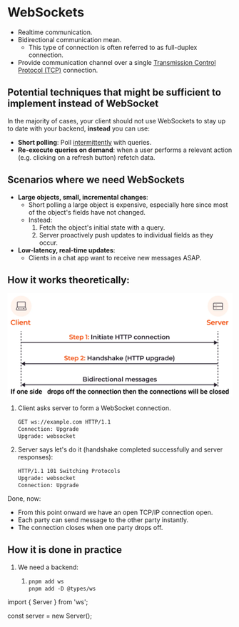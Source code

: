 # WebSockets

- Realtime communication.
- Bidirectional communication mean.
  - This type of connection is often referred to as full-duplex connection.
- Provide communication channel over a single [Transmission Control Protocol (TCP)](https://github.com/kasir-barati/html-css/tree/main/05-the-browser-and-the-dom#tcpip-model) connection.

## Potential techniques that might be sufficient to implement instead of WebSocket

In the majority of cases, your client should not use WebSockets to stay up to date with your backend, **instead** you can use:

- **Short polling**: Poll [intermittently](https://dictionary.cambridge.org/dictionary/english/intermittently) with queries.
- **Re-execute queries on demand**: when a user performs a relevant action (e.g. clicking on a refresh button) refetch data.

## Scenarios where we need WebSockets

- **Large objects, small, incremental changes**:
  - Short polling a large object is expensive, especially here since most of the object's fields have not changed.
  - Instead:
    1. Fetch the object's initial state with a query.
    2. Server proactively push updates to individual fields as they occur.
- **Low-latency, real-time updates**:
  - Clients in a chat app want to receive new messages ASAP.

## How it works theoretically:

![How server and client form a websocket connection infographic](./assets/how-websocket-connection-is-formed.png)

1. Client asks server to form a WebSocket connection.

   ```http
   GET ws://example.com HTTP/1.1
   Connection: Upgrade
   Upgrade: websocket
   ```

2. Server says let's do it (handshake completed successfully and server responses):

   ```http
   HTTP/1.1 101 Switching Protocols
   Upgrade: websocket
   Connection: Upgrade
   ```

Done, now:

- From this point onward we have an open TCP/IP connection open.
- Each party can send message to the other party instantly.
- The connection closes when one party drops off.

## How it is done in practice

1. We need a backend:
   1. ```shell
      pnpm add ws
      pnpm add -D @types/ws
      ```

import { Server } from 'ws';

const server = new Server();
